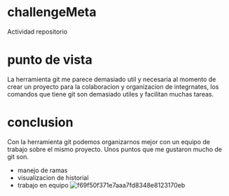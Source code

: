 # challengeMeta
Actividad repositorio
# punto de vista
La herramienta git me parece demasiado util y necesaria al momento de 
crear un proyecto para la colaboracion y organizacion de integrnates,
los comandos que tiene git son demasiado utiles y facilitan muchas tareas.
# conclusion 
Con la herramienta git podemos organizarnos mejor con un equipo de trabajo sobre el mismo proyecto.
Unos puntos que me gustaron mucho de git son.
- manejo de ramas
- visualizacion de historial
- trabajo en equipo 
![f69f50f371e7aaa7fd8348e8123170eb](https://github.com/JosueCazares/challengeMeta/assets/136514444/524a0d64-81b4-4af8-b7da-b3782638abda)
